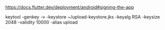 
https://docs.flutter.dev/deployment/android#signing-the-app

keytool -genkey -v -keystore ~/upload-keystore.jks -keyalg RSA -keysize 2048 -validity 10000 -alias upload
